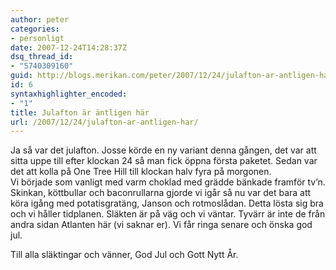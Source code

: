 ```yaml
---
author: peter
categories:
- personligt
date: 2007-12-24T14:28:37Z
dsq_thread_id:
- "5740309160"
guid: http://blogs.merikan.com/peter/2007/12/24/julafton-ar-antligen-har/
id: 6
syntaxhighlighter_encoded:
- "1"
title: Julafton är äntligen här
url: /2007/12/24/julafton-ar-antligen-har/
---
```


Ja så var det julafton. Josse körde en ny variant denna gången, det var att sitta uppe till efter klockan 24 så man fick öppna första paketet. Sedan var det att kolla på One Tree Hill till klockan halv fyra på morgonen.  
Vi började som vanligt med varm choklad med grädde bänkade framför tv’n. Skinkan, köttbullar och baconrullarna gjorde vi igår så nu var det bara att köra igång med potatisgratäng, Janson och rotmoslådan. Detta lösta sig bra och vi håller tidplanen. Släkten är på väg och vi väntar. Tyvärr är inte de från andra sidan Atlanten här (vi saknar er). Vi får ringa senare och önska god jul.

Till alla släktingar och vänner, God Jul och Gott Nytt År.
